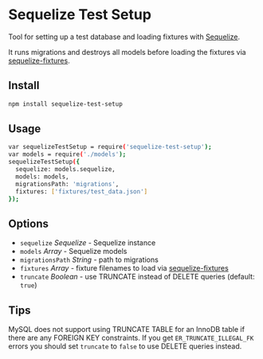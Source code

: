 # Sequelize Test Setup

Tool for setting up a test database and loading fixtures with [Sequelize].

It runs migrations and destroys all models before loading the fixtures via [sequelize-fixtures].

## Install

```sh
npm install sequelize-test-setup
```

## Usage

```sh
var sequelizeTestSetup = require('sequelize-test-setup');
var models = require('./models');
sequelizeTestSetup({
  sequelize: models.sequelize,
  models: models,
  migrationsPath: 'migrations',
  fixtures: ['fixtures/test_data.json']
});
```

## Options

- `sequelize` *Sequelize* - Sequelize instance
- `models` *Array* - Sequelize models
- `migrationsPath` *String* - path to migrations
- `fixtures` *Array* - fixture filenames to load via [sequelize-fixtures]
- `truncate` *Boolean* - use TRUNCATE instead of DELETE queries (default: `true`)

## Tips

MySQL does not support using TRUNCATE TABLE for an InnoDB table if there are any FOREIGN KEY constraints.  If you get `ER_TRUNCATE_ILLEGAL_FK` errors you should set `truncate` to `false` to use DELETE queries instead.

[Sequelize]: http://sequelizejs.com
[sequelize-fixtures]: https://github.com/domasx2/sequelize-fixtures
